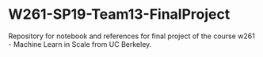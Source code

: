 # W261-SP19-Team13-FinalProject
Repository for notebook and references for final project of the course w261 - Machine Learn in Scale from UC Berkeley.
